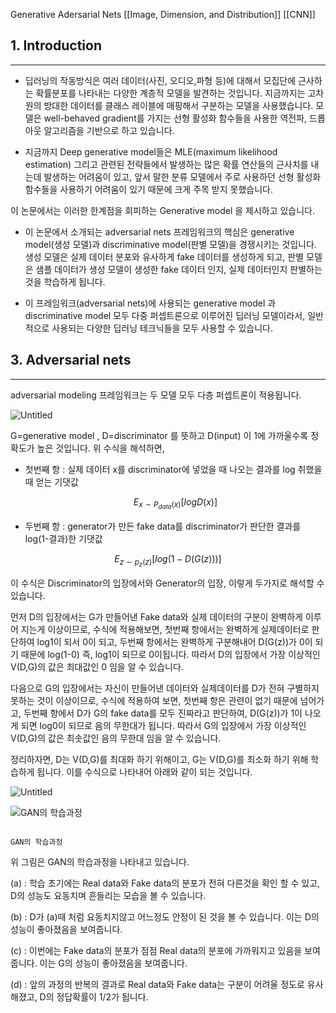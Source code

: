 Generative Adersarial Nets
[[Image, Dimension, and Distribution]]
[[CNN]]

## 1. Introduction

---

- 딥러닝의 작동방식은 여러 데이터(사진, 오디오,파형 등)에 대해서 모집단에 근사하는 확률분포를 나타내는 다양한 계층적 모델을 발견하는 것입니다. 지금까지는 고차원의 방대한 데이터를 클래스 레이블에 매핑해서 구분하는 모델을 사용했습니다. 모델은 well-behaved gradient를 가지는 선형 활성화 함수들을 사용한 역전파, 드롭아웃 알고리즘을 기반으로 하고 있습니다.

- 지금까지 Deep generative model들은 MLE(maximum likelihood estimation) 그리고 관련된 전략들에서 발생하는 많은 확률 연산들의 근사치를 내는데 발생하는 어려움이 있고, 앞서 말한 분류 모델에서 주로 사용하던 선형 활성화 함수들을 사용하기 어려움이 있기 때문에 크게 주목 받지 못했습니다.

이 논문에서는 이러한 한계점을 회피하는 Generative model 을 제시하고 있습니다.

- 이 논문에서 소개되는 adversarial nets 프레임워크의 핵심은 generative model(생성 모델)과 discriminative model(판별 모델)을 경쟁시키는 것입니다. 생성 모델은 실제 데이터 분포와 유사하게 fake 데이터를 생성하게 되고, 판별 모델은 샘플 데이터가 생성 모델이 생성한 fake 데이터 인지, 실제 데이터인지 판별하는 것을 학습하게 됩니다.

- 이 프레임워크(adversarial nets)에 사용되는 generative model 과 discriminative model 모두 다중 퍼셉트론으로 이루어진 딥러닝 모델이라서, 일반적으로 사용되는 다양한 딥러닝 테크닉들을 모두 사용할 수 있습니다.


## 3. Adversarial nets

---

adversarial modeling 프레임워크는 두 모델 모두 다층 퍼셉트론이 적용됩니다.

![Untitled](https://s3-us-west-2.amazonaws.com/secure.notion-static.com/ec120dd7-73b0-409e-b47f-e54ec26ec2ae/Untitled.png)

G=generative model , D=discriminator 를 뜻하고 D(input) 이 1에 가까울수록 정확도가 높은 것입니다. 위 수식을 해석하면,

- 첫번째 항 : 실제 데이터 x를 discriminator에 넣었을 때 나오는 결과를 log 취했을 때 얻는 기댓값
    
    $$ E_{x \sim P_{data}(x)}[logD(x)] $$
    
- 두번째 항 : generator가 만든 fake data를 discriminator가 판단한 결과를 log(1-결과)한 기댓값
    

$$ E_{z\sim p_z(z)}[log(1-D(G(z)))] $$

이 수식은 Discriminator의 입장에서와 Generator의 입장, 이렇게 두가지로 해석할 수 있습니다.

먼저 D의 입장에서는 G가 만들어낸 Fake data와 실제 데이터의 구분이 완벽하게 이루어 지는게 이상이므로, 수식에 적용해보면, 첫번째 항에서는 완벽하게 실제데이터로 판단하여 log1이 되서 0이 되고, 두번째 항에서는 완벽하게 구분해내어 D(G(z))가 0이 되기 때문에 log(1-0) 즉, log1이 되므로 0이됩니다. 따라서 D의 입장에서 가장 이상적인 V(D,G)의 값은 최대값인 0 임을 알 수 있습니다.

다음으로 G의 입장에서는 자신이 만들어낸 데이터와 실제데이터를 D가 전혀 구별하지 못하는 것이 이상이므로, 수식에 적용하여 보면, 첫번째 항은 관련이 없기 때문에 넘어가고, 두번째 항에서 D가 G의 fake data를 모두 진짜라고 판단하여, D(G(z))가 1이 나오게 되면 log0이 되므로 음의 무한대가 됩니다. 따라서 G의 입장에서 가장 이상적인 V(D,G)의 값은 최솟값인 음의 무한대 임을 알 수 있습니다.

정리하자면, D는 V(D,G)를 최대화 하기 위해이고, G는 V(D,G)를 최소화 하기 위해 학습하게 됩니다. 이를 수식으로 나타내어 아래와 같이 되는 것입니다.

![Untitled](https://s3-us-west-2.amazonaws.com/secure.notion-static.com/10c3d4b5-44af-4ada-9bbc-26448046c61b/Untitled.png)

![GAN의 학습과정](https://s3-us-west-2.amazonaws.com/secure.notion-static.com/4531adac-2c89-466c-8280-e0917e2a9c2f/Untitled.png)

```
                                                                         GAN의 학습과정
```

위 그림은 GAN의 학습과정을 나타내고 있습니다.

(a) : 학습 초기에는 Real data와 Fake data의 분포가 전혀 다른것을 확인 할 수 있고, D의 성능도 요동치며 흔들리는 모습을 볼 수 있습니다.

(b) : D가 (a)때 처럼 요동치지않고 어느정도 안정이 된 것을 볼 수 있습니다. 이는 D의 성능이 좋아졌음을 보여줍니다.

(c) : 이번에는 Fake data의 분포가 점점 Real data의 분포에 가까워지고 있음을 보여줍니다. 이는 G의 성능이 좋아졌음을 보여줍니다.

(d) : 앞의 과정의 반복의 결과로 Real data와 Fake data는 구분이 어려울 정도로 유사해졌고, D의 정답확률이 1/2가 됩니다.
















